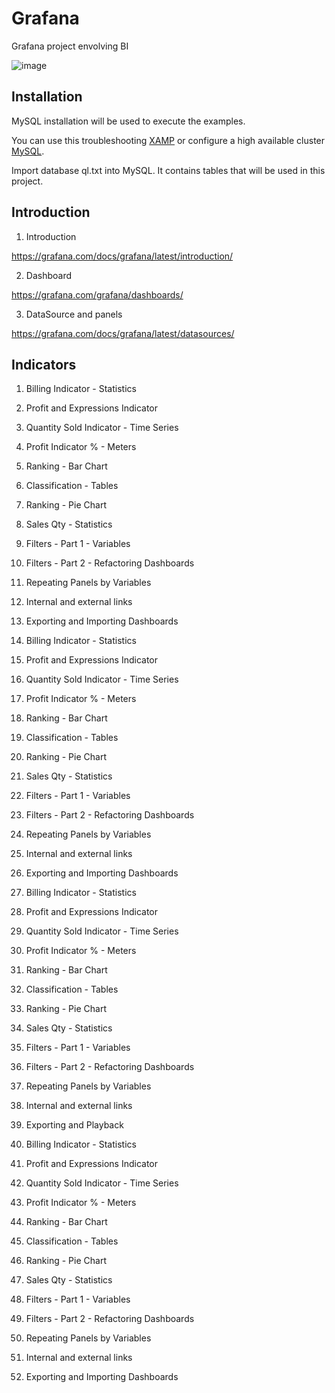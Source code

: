 # Grafana
Grafana project envolving BI

![image](https://user-images.githubusercontent.com/22028539/171647898-2f73e735-40b1-47d0-9211-5d6de2932199.png)


## Installation

MySQL installation will be used to execute the examples.

You can use this troubleshooting [XAMP](https://www.apachefriends.org/download.html) or configure a high available cluster [MySQL](https://blogs.oracle.com/mysql/post/mysql-database-service-with-high-availability).

Import database ql.txt into MySQL. It contains tables that will be used in this project.

## Introduction

1. Introduction

https://grafana.com/docs/grafana/latest/introduction/

2. Dashboard

https://grafana.com/grafana/dashboards/

3. DataSource and panels

https://grafana.com/docs/grafana/latest/datasources/

## Indicators

1. Billing Indicator - Statistics

2. Profit and Expressions Indicator

3. Quantity Sold Indicator - Time Series

4. Profit Indicator % - Meters

5. Ranking - Bar Chart

6. Classification - Tables

7. Ranking - Pie Chart

8. Sales Qty - Statistics

10. Filters - Part 1 - Variables

11. Filters - Part 2 - Refactoring Dashboards

12. Repeating Panels by Variables

13. Internal and external links

14. Exporting and Importing Dashboards

15. Billing Indicator - Statistics

16. Profit and Expressions Indicator

17. Quantity Sold Indicator - Time Series

18. Profit Indicator % - Meters

19. Ranking - Bar Chart

20. Classification - Tables

21. Ranking - Pie Chart

22. Sales Qty - Statistics

23. Filters - Part 1 - Variables

24. Filters - Part 2 - Refactoring Dashboards

25. Repeating Panels by Variables

26. Internal and external links

27. Exporting and Importing Dashboards

28. Billing Indicator - Statistics

29. Profit and Expressions Indicator

30. Quantity Sold Indicator - Time Series

31. Profit Indicator % - Meters

32. Ranking - Bar Chart

33. Classification - Tables

34. Ranking - Pie Chart

33. Sales Qty - Statistics

34. Filters - Part 1 - Variables

35. Filters - Part 2 - Refactoring Dashboards

36. Repeating Panels by Variables

37. Internal and external links

38. Exporting and Playback

39. Billing Indicator - Statistics

40. Profit and Expressions Indicator

41. Quantity Sold Indicator - Time Series

42. Profit Indicator % - Meters

43. Ranking - Bar Chart

44. Classification - Tables

45. Ranking - Pie Chart

46. Sales Qty - Statistics

47. Filters - Part 1 - Variables

48. Filters - Part 2 - Refactoring Dashboards

4916. Repeating Panels by Variables

5017. Internal and external links

52. Exporting and Importing Dashboards


